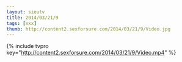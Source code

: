 ```yaml
--- 
layout: sieutv
title: 2014/03/21/9
tags: [xxx]
thumb: http://content2.sexforsure.com/2014/03/21/9/Video.jpg
---
```

{% include tvpro key="http://content2.sexforsure.com/2014/03/21/9/Video.mp4" %} 
